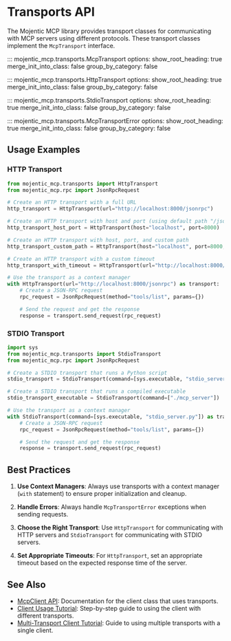 # Transports API

The Mojentic MCP library provides transport classes for communicating with MCP servers using different protocols. These transport classes implement the `McpTransport` interface.

::: mojentic_mcp.transports.McpTransport
    options:
        show_root_heading: true
        merge_init_into_class: false
        group_by_category: false

::: mojentic_mcp.transports.HttpTransport
    options:
        show_root_heading: true
        merge_init_into_class: false
        group_by_category: false

::: mojentic_mcp.transports.StdioTransport
    options:
        show_root_heading: true
        merge_init_into_class: false
        group_by_category: false

::: mojentic_mcp.transports.McpTransportError
    options:
        show_root_heading: true
        merge_init_into_class: false
        group_by_category: false

## Usage Examples

### HTTP Transport

```python
from mojentic_mcp.transports import HttpTransport
from mojentic_mcp.rpc import JsonRpcRequest

# Create an HTTP transport with a full URL
http_transport = HttpTransport(url="http://localhost:8000/jsonrpc")

# Create an HTTP transport with host and port (using default path "/jsonrpc")
http_transport_host_port = HttpTransport(host="localhost", port=8000)

# Create an HTTP transport with host, port, and custom path
http_transport_custom_path = HttpTransport(host="localhost", port=8000, path="/custom-path")

# Create an HTTP transport with a custom timeout
http_transport_with_timeout = HttpTransport(url="http://localhost:8000/jsonrpc", timeout=60.0)

# Use the transport as a context manager
with HttpTransport(url="http://localhost:8000/jsonrpc") as transport:
    # Create a JSON-RPC request
    rpc_request = JsonRpcRequest(method="tools/list", params={})

    # Send the request and get the response
    response = transport.send_request(rpc_request)
```

### STDIO Transport

```python
import sys
from mojentic_mcp.transports import StdioTransport
from mojentic_mcp.rpc import JsonRpcRequest

# Create a STDIO transport that runs a Python script
stdio_transport = StdioTransport(command=[sys.executable, "stdio_server.py"])

# Create a STDIO transport that runs a compiled executable
stdio_transport_executable = StdioTransport(command=["./mcp_server"])

# Use the transport as a context manager
with StdioTransport(command=[sys.executable, "stdio_server.py"]) as transport:
    # Create a JSON-RPC request
    rpc_request = JsonRpcRequest(method="tools/list", params={})

    # Send the request and get the response
    response = transport.send_request(rpc_request)
```

## Best Practices

1. **Use Context Managers**: Always use transports with a context manager (`with` statement) to ensure proper initialization and cleanup.

2. **Handle Errors**: Always handle `McpTransportError` exceptions when sending requests.

3. **Choose the Right Transport**: Use `HttpTransport` for communicating with HTTP servers and `StdioTransport` for communicating with STDIO servers.

4. **Set Appropriate Timeouts**: For `HttpTransport`, set an appropriate timeout based on the expected response time of the server.

## See Also

- [McpClient API](client.md): Documentation for the client class that uses transports.
- [Client Usage Tutorial](../tutorials/client-usage.md): Step-by-step guide to using the client with different transports.
- [Multi-Transport Client Tutorial](../tutorials/multi-transport.md): Guide to using multiple transports with a single client.
